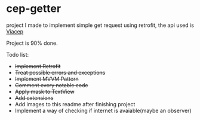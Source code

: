 # cep-getter
project I made to implement simple get request using retrofit, the api used is [Viacep](https://viacep.com.br/)

Project is 90% done.


Todo list:
- ~~Implement Retrofit~~
- ~~Treat possible errors and exceptions~~
- ~~Implement MVVM Pattern~~
- ~~Comment every notable code~~
- ~~Apply mask to TextView~~
- ~~Add extensions~~
- Add images to this readme after finishing project
- Implement a way of checking if internet is avaiable(maybe an observer)
